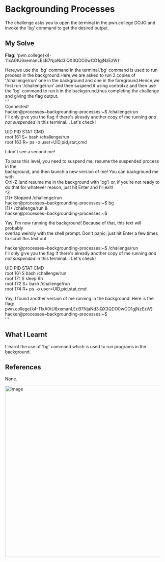 # Backgrounding Processes
The challenge asks you to open the terminal in the pwn.college DOJO and invoke the 'bg' command to get the desired output.     

## My Solve
**Flag:** 'pwn.college{k4-11xA0tU6xemanLEcB7NjaNd3.QX3QDO0wCO1gjNzEzW}'      

Here,we use the 'bg' command in the terminal.'bg' command is used to run process in the background.Here,we are asked to run 2 copies of '/challenge/run' one in the background and one in the foreground.Hence,we first run '/challenge/run' and then suspend it using control+z and then use the 'bg' command to run it in the backgorund,thus completing the challenge and giving the flag output.      
'''     
Connected!                                                                              
hacker@processes~backgrounding-processes:~$ /challenge/run      
I'll only give you the flag if there's already another copy of me running *and        
not suspended* in this terminal... Let's check!       
     
UID          PID STAT CMD     
root         161 S+   bash /challenge/run     
root         163 R+   ps -o user=UID,pid,stat,cmd     
    
I don't see a second me!     
      
To pass this level, you need to suspend me, resume the suspended process in the      
background, and then launch a new version of me! You can background me with      
Ctrl-Z (and resume me in the background with 'bg') or, if you're not ready to      
do that for whatever reason, just hit Enter and I'll exit!      
^Z     
[1]+  Stopped                 /challenge/run     
hacker@processes~backgrounding-processes:~$ bg      
[1]+ /challenge/run &      
hacker@processes~backgrounding-processes:~$      
         
       
Yay, I'm now running the background! Because of that, this text will probably       
overlap weirdly with the shell prompt. Don't panic; just hit Enter a few times         
to scroll this text out.      
      
hacker@processes~backgrounding-processes:~$ /challenge/run      
I'll only give you the flag if there's already another copy of me running *and      
not suspended* in this terminal... Let's check!      
      
UID          PID STAT CMD       
root         161 S    bash /challenge/run      
root         171 S    sleep 6h      
root         172 S+   bash /challenge/run      
root         174 R+   ps -o user=UID,pid,stat,cmd     
      
Yay, I found another version of me running in the background! Here is the flag:       
pwn.college{k4-11xA0tU6xemanLEcB7NjaNd3.QX3QDO0wCO1gjNzEzW}     
hacker@processes~backgrounding-processes:~$       
'''      

## What I Learnt 
I learnt the use of 'bg' command which is used to run programs in the background.     

## References
None.     

<img width="747" height="558" alt="image" src="https://github.com/user-attachments/assets/7e06d78c-33da-4dc7-910b-c3b31220400c" />



